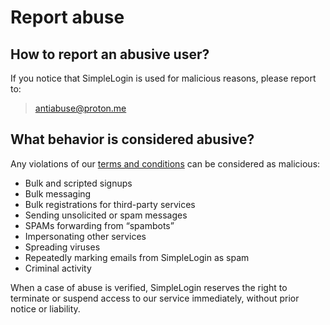 # Report abuse


## How to report an abusive user?

If you notice that SimpleLogin is used for malicious reasons, please report to:

> [antiabuse@proton.me](mailto:antiabuse@proton.me)

## What behavior is considered abusive?

Any violations of our [terms and conditions](https://simplelogin.io/terms/) can be considered as malicious:

- Bulk and scripted signups
- Bulk messaging
- Bulk registrations for third-party services
- Sending unsolicited or spam messages
- SPAMs forwarding from “spambots”
- Impersonating other services
- Spreading viruses
- Repeatedly marking emails from SimpleLogin as spam
- Criminal activity


When a case of abuse is verified, SimpleLogin reserves the right to terminate or suspend access to our service immediately, without prior notice or liability.
